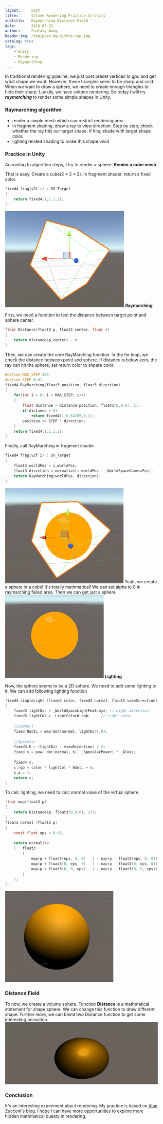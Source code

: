 ```yaml
---
layout:     post
title:      Volume Rendering Practice In Unity
subtitle:   Raymarching Distance Field
date:       2018-03-22
author:     Fantasy Wang
header-img: /img/post-bg-github-cup.jpg
catalog: true
tags:
    - Unity
    - Rendering
    - Raymarching
---
```

In traditional rendering pipeline, we just post preset vertices to gpu and get what shape we want.
However, these triangles seem to be sharp and cold. When we want to draw a sphere, we need to create enough triangles to hide their sharp.
Luckily, we have volume rendering. So today I will try ***raymarching*** to render some simple shapes in Unity.
### Raymarching algorithm
- render a simple mesh which can restrict rendering area
- in fragment shading, draw a ray to view direction. Step by step, check whether the ray hits our target shape. If hits, shade with target shape color.
- lighting related shading to make this shape vivid

### Practice in Unity
According to algorithm steps, I try to render a sphere.
**Render a cube mesh**

That is easy. 
Create a cube(2 * 2 * 2). In fragment shader, return a fixed color.
```c
fixed4 frag(v2f i) : SV_Target  
{   
    return fixed4(1,1,1,1);
}
```
![Render a Cube Mesh](/img/PostsImg/VolumeRenderingPractice/render-a-cube.png)
**Raymarching**

First, we need a function to test the distance between target point and sphere center.
```c
float Distance(float3 p, float3 center, float r)
{
    return distance(p,center) - r;
}
```
Then, we can create the core RayMarching function. In the for loop, we check the distance between point and sphere. If distance is below zero, the ray can hit the sphere, set return color to shpere color.
```c
#define MAX_STEP 256
#define STEP 0.01
fixed4 RayMarching(float3 position, float3 direction)
{
    for(int i = 0; i < MAX_STEP; i++)
    {
        float distance = Distance(position, float3(0,0,0), 1);
        if(distance < 0)
            return fixed4(1,0.64705,0,1);
        position += STEP * direction;
    }
    return fixed4(1,1,1,1);
}
```
Finally, call RayMarching in fragment shader.
```c
fixed4 frag(v2f i) : SV_Target  
{   
    float3 worldPos = i.worldPos;
    float3 direction = normalize(i.worldPos - _WorldSpaceCameraPos);
    return RayMarching(worldPos, direction);
}
```
![first-raymarching](/img/PostsImg/VolumeRenderingPractice/first-raymarching.png)
Yeah, we create a sphere in a cube! It's totally mathmatical! We can set alpha to 0 in raymarching failed area. Then we can get just a sphere.
![sphere](/img/PostsImg/VolumeRenderingPractice/sphere.png)
**Lighting**

Now, the sphere seems to be a 2D sphere. We need to add some lighting to it.
We can add following lighting function
```c
fixed4 simpleLight (fixed4 color, fixed3 normal, float3 viewDirection) 
{
    fixed3 lightDir = _WorldSpaceLightPos0.xyz;	// Light direction
    fixed3 lightCol = _LightColor0.rgb;		// Light color

    //Lambert
    fixed NdotL = max(dot(normal, lightDir),0);

    //Specular
    fixed3 h = (lightDir - viewDirection) / 2;
    fixed s = pow( dot(normal, h), _SpecularPower) * _Gloss;

    fixed4 c;
    c.rgb = color * lightCol * NdotL + s;
    c.a = 1;
    return c;
}
```
To calc lighting, we need to calc normal value of the virtual sphere.
```c
float map(float3 p)
{
    return Distance(p, float3(0,0,0), 1));
}
float3 normal (float3 p)
{
    const float eps = 0.01;

    return normalize
    (	float3
        (	
            map(p + float3(eps, 0, 0)	) - map(p - float3(eps, 0, 0)),
            map(p + float3(0, eps, 0)	) - map(p - float3(0, eps, 0)),
            map(p + float3(0, 0, eps)	) - map(p - float3(0, 0, eps))
        )
    );
}
```
![sphere-with-light](/img/PostsImg/VolumeRenderingPractice/sphere-with-lighting.png)
### Distance Field
To now, we create a volume sphere.
Function **Distance** is a mathmatical statement for shape sphere. We can change this function to draw different shape.
Further more, we can blend two Distance function to get some interesting animation.
![blend.gif](/img/PostsImg/VolumeRenderingPractice/blend.gif)
### Conclusion
It's an interesting experiment about rendering. My practice is based on [Alan Zucconi's blog](http://www.alanzucconi.com/2016/07/01/volumetric-rendering/).
 I hope I can have more opportunities to explore more hidden mathmatical bueaty in rendering.
